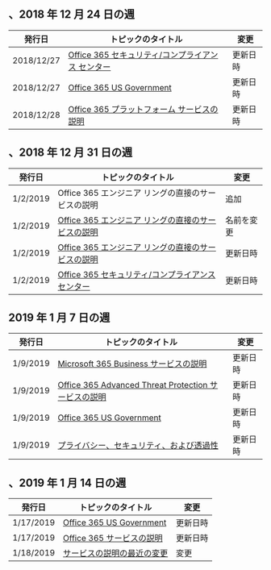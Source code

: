 <!-- This file is generated automatically each week. Changes made to this file will be overwritten.-->




## <a name="week-of-december-24-2018"></a>、2018 年 12 月 24 日の週


| 発行日 |トピックのタイトル | 変更 |
|------|------------|--------|
| 2018/12/27 | [Office 365 セキュリティ/コンプライアンス センター](/Office365/ServiceDescriptions/office-365-platform-service-description/office-365-securitycompliance-center) | 更新日時 |
| 2018/12/27 | [Office 365 US Government](/Office365/ServiceDescriptions/office-365-platform-service-description/office-365-us-government/office-365-us-government) | 更新日時 |
| 2018/12/28 | [Office 365 プラットフォーム サービスの説明](/Office365/ServiceDescriptions/office-365-platform-service-description/office-365-platform-service-description) | 更新日時 |


## <a name="week-of-december-31-2018"></a>、2018 年 12 月 31 日の週


| 発行日 |トピックのタイトル | 変更 |
|------|------------|--------|
| 1/2/2019 | Office 365 エンジニア リングの直接のサービスの説明 | 追加 |
| 1/2/2019 | [Office 365 エンジニア リングの直接のサービスの説明](/Office365/ServiceDescriptions/office-365-engineering-direct-service-description) | 名前を変更 |
| 1/2/2019 | [Office 365 エンジニア リングの直接のサービスの説明](/Office365/ServiceDescriptions/office-365-engineering-direct-service-description) | 更新日時 |
| 1/2/2019 | [Office 365 セキュリティ/コンプライアンス センター](/Office365/ServiceDescriptions/office-365-platform-service-description/office-365-securitycompliance-center) | 更新日時 |


## <a name="week-of-january-07-2019"></a>2019 年 1 月 7 日の週


| 発行日 |トピックのタイトル | 変更 |
|------|------------|--------|
| 1/9/2019 | [Microsoft 365 Business サービスの説明](/Office365/ServiceDescriptions/microsoft-365-business-service-description) | 更新日時 |
| 1/9/2019 | [Office 365 Advanced Threat Protection サービスの説明](/Office365/ServiceDescriptions/office-365-advanced-threat-protection-service-description) | 更新日時 |
| 1/9/2019 | [Office 365 US Government](/Office365/ServiceDescriptions/office-365-platform-service-description/office-365-us-government/office-365-us-government) | 更新日時 |
| 1/9/2019 | [プライバシー、セキュリティ、および透過性](/Office365/ServiceDescriptions/office-365-platform-service-description/privacy-security-and-transparency) | 更新日時 |


## <a name="week-of-january-14-2019"></a>、2019 年 1 月 14 日の週


| 発行日 |トピックのタイトル | 変更 |
|------|------------|--------|
| 1/17/2019 | [Office 365 US Government](/Office365/ServiceDescriptions/office-365-platform-service-description/office-365-us-government/office-365-us-government) | 更新日時 |
| 1/17/2019 | [Office 365 サービスの説明 ](/Office365/ServiceDescriptions/office-365-service-descriptions-technet-library) | 更新日時 |
| 1/18/2019 | [サービスの説明の最近の変更](/Office365/ServiceDescriptions/recent-service-descriptions-changes) | 変更 |
